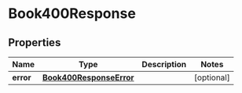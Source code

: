 

# Book400Response


## Properties

| Name | Type | Description | Notes |
|------------ | ------------- | ------------- | -------------|
|**error** | [**Book400ResponseError**](Book400ResponseError.md) |  |  [optional] |



